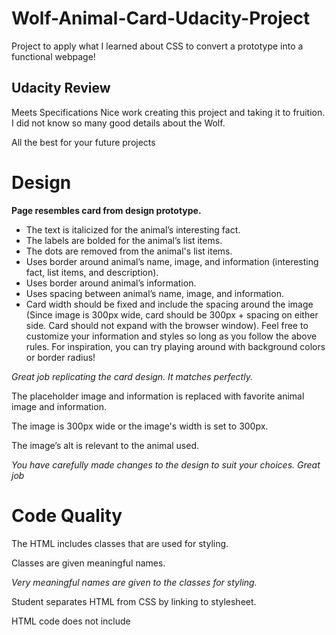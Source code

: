 # Wolf-Animal-Card-Udacity-Project

Project to apply what I learned about CSS to convert a prototype into a functional webpage!

## Udacity Review
Meets Specifications
Nice work creating this project and taking it to fruition. I did not know so many good details about the Wolf.

All the best for your future projects

# Design
**Page resembles card from design prototype.**

- The text is italicized for the animal’s interesting fact.
- The labels are bolded for the animal’s list items.
- The dots are removed from the animal's list items.
- Uses border around animal’s name, image, and information (interesting fact, list items, and description).
- Uses border around animal’s information.
- Uses spacing between animal’s name, image, and information.
- Card width should be fixed and include the spacing around the image (Since image is 300px wide, card should be 300px + spacing on either side. Card should not expand with the browser window).
Feel free to customize your information and styles so long as you follow the above rules. For inspiration, you can try playing around with background colors or border radius!

*Great job replicating the card design. It matches perfectly.*

The placeholder image and information is replaced with favorite animal image and information.

The image is 300px wide or the image's width is set to 300px.

The image’s alt is relevant to the animal used.

*You have carefully made changes to the design to suit your choices. Great job*

# Code Quality
The HTML includes classes that are used for styling.

Classes are given meaningful names.

*Very meaningful names are given to the classes for styling.*

Student separates HTML from CSS by linking to stylesheet.

HTML code does not include <style> elements or style attributes in the body.

*Very well separated HTML and CSS.*

Code is ready for review, meaning new lines and indentation are used for easy readability.

*Nice code readability*
